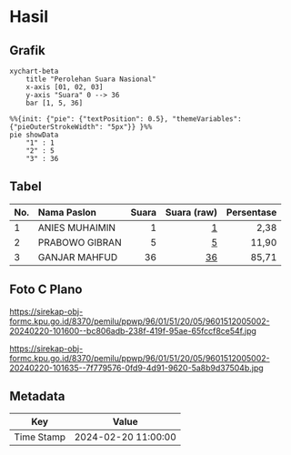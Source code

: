 # Hasil

## Grafik

```mermaid
xychart-beta
    title "Perolehan Suara Nasional"
    x-axis [01, 02, 03]
    y-axis "Suara" 0 --> 36
    bar [1, 5, 36]
```

```mermaid
%%{init: {"pie": {"textPosition": 0.5}, "themeVariables": {"pieOuterStrokeWidth": "5px"}} }%%
pie showData
    "1" : 1
    "2" : 5
    "3" : 36
```

## Tabel

| No. | Nama Paslon    | Suara | Suara (raw) | Persentase |
|:--- |:-------------- | -----:| -----------:| ----------:|
| 1   | ANIES MUHAIMIN | 1     | [1][p-1]    | 2,38       |
| 2   | PRABOWO GIBRAN | 5     | [5][p-2]    | 11,90      |
| 3   | GANJAR MAHFUD  | 36    | [36][p-3]   | 85,71      |


[p-1]: https://github.com/gigit-pemilu/pemilu-2024/blob/main/pilpres/hitung-suara/sub/96-papua-barat-daya/sub/01-sorong/sub/51-klasafet/sub/2005-klawilibe/sub/002-tps/sub/paslon-1.txt
[p-2]: https://github.com/gigit-pemilu/pemilu-2024/blob/main/pilpres/hitung-suara/sub/96-papua-barat-daya/sub/01-sorong/sub/51-klasafet/sub/2005-klawilibe/sub/002-tps/sub/paslon-2.txt
[p-3]: https://github.com/gigit-pemilu/pemilu-2024/blob/main/pilpres/hitung-suara/sub/96-papua-barat-daya/sub/01-sorong/sub/51-klasafet/sub/2005-klawilibe/sub/002-tps/sub/paslon-3.txt

## Foto C Plano

https://sirekap-obj-formc.kpu.go.id/8370/pemilu/ppwp/96/01/51/20/05/9601512005002-20240220-101600--bc806adb-238f-419f-95ae-65fccf8ce54f.jpg

https://sirekap-obj-formc.kpu.go.id/8370/pemilu/ppwp/96/01/51/20/05/9601512005002-20240220-101635--7f779576-0fd9-4d91-9620-5a8b9d37504b.jpg


## Metadata

| Key        | Value               |
| ---------- | ------------------- |
| Time Stamp | 2024-02-20 11:00:00 |



